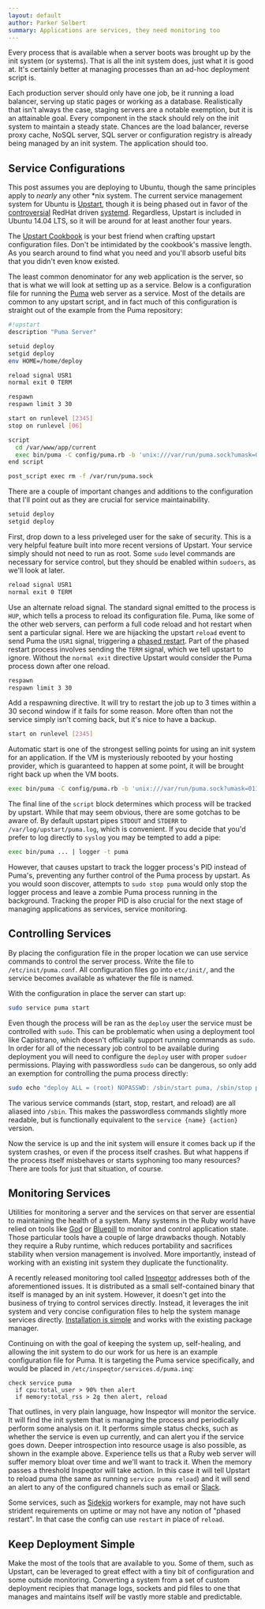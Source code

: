 ```yaml
---
layout: default
author: Parker Selbert
summary: Applications are services, they need monitoring too
---
```


Every process that is available when a server boots was brought up by the init
system (or systems). That is all the init system does, just what it is good at.
It's certainly better at managing processes than an ad-hoc deployment script is.

Each production server should only have one job, be it running a load balancer,
serving up static pages or working as a database. Realistically that isn't
always the case, staging servers are a notable exemption, but it is an
attainable goal. Every component in the stack should rely on the init system to
maintain a steady state. Chances are the load balancer, reverse proxy cache,
NoSQL server, SQL server or configuration registry is already being managed by
an init system.  The application should too.

## Service Configurations

This post assumes you are deploying to Ubuntu, though the same principles apply
to *nearly* any other \*nix system. The current service management system for
Ubuntu is [Upstart][upstart], though it is being phased out in favor of the
[controversial][boycott] RedHat driven [systemd][systemd]. Regardless, Upstart
is included in Ubuntu 14.04 LTS, so it will be around for at least another four
years.

The [Upstart Cookbook][cookbook] is your best friend when crafting upstart
configuration files. Don't be intimidated by the cookbook's massive length. As
you search around to find what you need and you'll absorb useful bits that you
didn't even know existed.

The least common denominator for any web application is the server, so that is
what we will look at setting up as a service. Below is a configuration file for
running the [Puma][puma] web server as a service. Most of the details are common
to any upstart script, and in fact much of this configuration is straight out of
the example from the Puma repository:

```sh
#!upstart
description "Puma Server"

setuid deploy
setgid deploy
env HOME=/home/deploy

reload signal USR1
normal exit 0 TERM

respawn
respawn limit 3 30

start on runlevel [2345]
stop on runlevel [06]

script
  cd /var/www/app/current
  exec bin/puma -C config/puma.rb -b 'unix:///var/run/puma.sock?umask=0111'
end script

post_script exec rm -f /var/run/puma.sock
```

There are a couple of important changes and additions to the configuration that
I'll point out as they are crucial for service maintainability.

```sh
setuid deploy
setgid deploy
```

First, drop down to a less priveleged user for the sake of security. This is a
very helpful feature built into more recent versions of Upstart. Your service
simply should not need to run as root. Some `sudo` level commands are necessary
for service control, but they should be enabled within `sudoers`, as we'll look
at later.

```sh
reload signal USR1
normal exit 0 TERM
```

Use an alternate reload signal. The standard signal emitted to the process is
`HUP`, which tells a process to reload its configuration file. Puma, like some
of the other web servers, can perform a full code reload and hot restart when
sent a particular signal. Here we are hijacking the upstart `reload` event to
send Puma the `USR1` signal, triggering a [phased restart][phased-restart]. Part
of the phased restart process involves sending the `TERM` signal, which we tell
upstart to ignore. Without the `normal exit` directive Upstart would consider
the Puma process down after one reload.

```sh
respawn
respawn limit 3 30
```

Add a respawning directive. It will try to restart the job up to 3 times within
a 30 second window if it fails for some reason. More often than not the service
simply isn't coming back, but it's nice to have a backup.

```sh
start on runlevel [2345]
```

Automatic start is one of the strongest selling points for using an init system
for an application. If the VM is mysteriously rebooted by your hosting provider,
which is guaranteed to happen at some point, it will be brought right back up
when the VM boots.

```sh
exec bin/puma -C config/puma.rb -b 'unix:///var/run/puma.sock?umask=0111'
```

The final line of the `script` block determines which process will be tracked by
upstart. While that may seem obvious, there are some gotchas to be aware of. By
default upstart pipes `STDOUT` and `STDERR` to `/var/log/upstart/puma.log`,
which is convenient. If you decide that you'd prefer to log directly to `syslog`
you may be tempted to add a pipe:

```sh
exec bin/puma ... | logger -t puma
```

However, that causes upstart to track the logger process's PID instead of
Puma's, preventing any further control of the Puma process by upstart. As you
would soon discover, attempts to `sudo stop puma` would only stop the logger
process and leave a zombie Puma process running in the background. Tracking the
proper PID is also crucial for the next stage of managing applications as
services, service monitoring.

## Controlling Services

By placing the configuration file in the proper location we can use service
commands to control the server process. Write the file to `/etc/init/puma.conf`.
All configuration files go into `etc/init/`, and the service becomes available
as whatever the file is named.

With the configuration in place the server can start up:

```sh
sudo service puma start
```

Even though the process will be ran as the `deploy` user the service must be
controlled with `sudo`. This can be problematic when using a deployment tool
like Capistrano, which doesn't officially support running commands as `sudo`. In
order for all of the necessary job control to be available during deployment you
will need to configure the `deploy` user with proper `sudoer` permissions.
Playing with passwordless `sudo` can be dangerous, so only add an exemption for
controlling the puma process directly:

```bash
sudo echo "deploy ALL = (root) NOPASSWD: /sbin/start puma, /sbin/stop puma, /sbin/restart puma, /sbin/reload puma" >> /etc/sudoers
```

The various service commands (start, stop, restart, and reload) are all aliased
into `/sbin`. This makes the passwordless commands slightly more readable, but
is functionally equivalent to the `service {name} {action}` version.

Now the service is up and the init system will ensure it comes back up if the
system crashes, or even if the process itself crashes. But what happens if the
process itself misbehaves or starts syphoning too many resources? There are
tools for just that situation, of course.

## Monitoring Services

Utilities for monitoring a server and the services on that server are essential
to maintaining the health of a system.  Many systems in the Ruby world have
relied on tools like [God][god] or [Bluepill][bluepill] to monitor and control
application state. Those particular tools have a couple of large drawbacks
though. Notably they require a Ruby runtime, which reduces portability and
sacrifices stability when version management is involved. More importantly,
instead of working with an existing init system they duplicate the
functionality.

A recently released monitoring tool called [Inspeqtor][inspeqtor] addresses both
of the aforementioned issues. It is distributed as a small self-contained binary
that itself is managed by an init system. However, it doesn't get into the
business of trying to control services directly. Instead, it leverages the init
system and very concise configuration files to help the system manage services
directly. [Installation is simple][inspeqtor-install] and works with the
existing package manager.

Continuing on with the goal of keeping the system up, self-healing, and allowing
the init system to do our work for us here is an example configuration file for
Puma. It is targeting the Puma service specifically, and would be placed in
`/etc/inspeqtor/services.d/puma.inq`:

```
check service puma
  if cpu:total_user > 90% then alert
  if memory:total_rss > 2g then alert, reload
```

That outlines, in very plain language, how Inspeqtor will monitor the service.
It will find the init system that is managing the process and periodically
perform some analysis on it. It performs simple status checks, such as whether
the service is even up currently, and can alert you if the service goes down.
Deeper introspection into resource usage is also possible, as shown in the
example above. Experience tells us that a Ruby web server will suffer memory
bloat over time and we'll want to track it. When the memory passes a threshold
Inspeqtor will take action. In this case it will tell Upstart to reload puma
(the same as running `service puma reload`) and it will send an alert to any of
the configured channels such as email or [Slack][slack].

Some services, such as [Sidekiq][sidekiq] workers for example, may not have such
strident requirements on uptime or may not have any notion of "phased restart".
In that case the config can use `restart` in place of `reload`.

## Keep Deployment Simple

Make the most of the tools that are available to you. Some of them, such as
Upstart, can be leveraged to great effect with a tiny bit of configuration and
some outside monitoring. Converting a system from a set of custom deployment
recipies that manage logs, sockets and pid files to one that manages and
maintains itself *will* be vastly more stable and predictable.

[upstart]: http://upstart.ubuntu.com/
[systemd]: http://freedesktop.org/wiki/Software/systemd/
[boycott]: http://boycottsystemd.org/
[cookbook]: http://upstart.ubuntu.com/cookbook/
[puma]: https://github.com/puma/puma
[phased-restart]: https://github.com/puma/puma/blob/master/DEPLOYMENT.md#restarting
[bluepill]: https://github.com/bluepill-rb/bluepill
[god]: http://godrb.com/
[inspeqtor]: http://contribsys.com/inspeqtor
[inspeqtor-install]: https://github.com/mperham/inspeqtor/wiki/Installation
[slack]: https://slack.com/
[sidekiq]: http://contribsys.com/sidekiq
